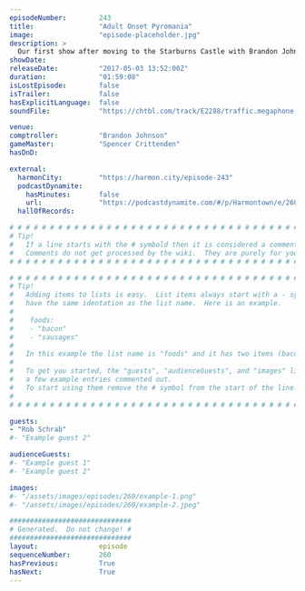 ```yaml
---
episodeNumber:        243
title:                "Adult Onset Pyromania"
image:                "episode-placeholder.jpg"
description: >
  Our first show after moving to the Starburns Castle with Brandon Johnson as the guest comptroller! Dan finds a giant surprise gift on stage then shows off his latest Minecraft creations then we hear the history of America as a rap. Featuring Dan Harmon, Brandon Johnson, Spencer Crittenden and Rob Schrab.
showDate:             
releaseDate:          "2017-05-03 13:52:00Z"
duration:             "01:59:08"
isLostEpisode:        false
isTrailer:            false
hasExplicitLanguage:  false
soundFile:            "https://chtbl.com/track/E2288/traffic.megaphone.fm/STA3847603239.mp3?updated=1596758479"

venue:                
comptroller:          "Brandon Johnson"
gameMaster:           "Spencer Crittenden"
hasDnD:               

external:
  harmonCity:         "https://harmon.city/episode-243"
  podcastDynamite:
    hasMinutes:       false
    url:              "https://podcastdynamite.com/#/p/Harmontown/e/260/243"
  hallOfRecords:      

# # # # # # # # # # # # # # # # # # # # # # # # # # # # # # # # # # # # # # # # # # # # #
# Tip!
#   If a line starts with the # symbold then it is considered a comment.
#   Comments do not get processed by the wiki.  They are purely for your information.
# # # # # # # # # # # # # # # # # # # # # # # # # # # # # # # # # # # # # # # # # # # # #

# # # # # # # # # # # # # # # # # # # # # # # # # # # # # # # # # # # # # # # # # # # # #
# Tip!
#   Adding items to lists is easy.  List items always start with a - symbol and have
#   have the same identation as the list name.  Here is an example.
#
#    foods:
#    - "bacon"
#    - "sausages"
#
#   In this example the list name is "foods" and it has two items (bacon, and sausages).
#
#   To get you started, the "guests", "audienceGuests", and "images" lists below have
#   a few example entries commented out.
#   To start using them remove the # symbol from the start of the line.
#
# # # # # # # # # # # # # # # # # # # # # # # # # # # # # # # # # # # # # # # # # # # # #

guests:
- "Rob Schrab"
#- "Example guest 2"

audienceGuests:
#- "Example guest 1"
#- "Example guest 2"

images:
#- "/assets/images/episodes/260/example-1.png"
#- "/assets/images/episodes/260/example-2.jpeg"

##############################
# Generated.  Do not change! #
##############################
layout:               episode
sequenceNumber:       260
hasPrevious:          True
hasNext:              True
---
```


<!-- The episode description will be rendered here -->

<!-- Add your content BELOW here -->
<!-- vvvvvvvvvvvvvvvvvvvvvvvvvvv -->




<!-- ^^^^^^^^^^^^^^^^^^^^^^^^^^^ -->
<!-- Add your content ABOVE here -->

<!-- The episode gallery will be rendered here -->